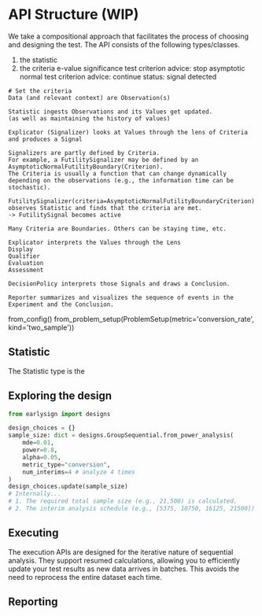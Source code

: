 # API Structure (WIP)

We take a compositional approach that facilitates the process of choosing and designing the test.
The API consists of the following types/classes.

1. the statistic
1. the criteria
    e-value significance test criterion
        advice: stop
    asymptotic normal test criterion
        advice: continue
        status: signal detected

```
# Set the criteria
Data (and relevant context) are Observation(s)

Statistic ingests Observations and its Values get updated.
(as well as maintaining the history of values)

Explicator (Signalizer) looks at Values through the lens of Criteria and produces a Signal

Signalizers are partly defined by Criteria.
For example, a FutilitySignalizer may be defined by an AsymptoticNormalFutilityBoundary(Criterion).
The Criteria is usually a function that can change dynamically depending on the observations (e.g., the information time can be stochastic).

FutilitySignalizer(criteria=AsymptoticNormalFutilityBoundaryCriterion)
observes Statistic and finds that the criteria are met.
-> FutilitySignal becomes active

Many Criteria are Boundaries. Others can be staying time, etc.

Explicator interprets the Values through the Lens
Display
Qualifier
Evaluation
Assessment

DecisionPolicy interprets those Signals and draws a Conclusion.

Reporter summarizes and visualizes the sequence of events in the Experiment and the Conclusion.
```

from_config()
from_problem_setup(ProblemSetup(metric='conversion_rate', kind='two_sample'))

## Statistic

The Statistic type is the


## Exploring the design

```python
from earlysign import designs

design_choices = {}
sample_size: dict = designs.GroupSequential.from_power_analysis(
    mde=0.01,
    power=0.8,
    alpha=0.05,
    metric_type="conversion",
    num_interims=4 # analyze 4 times
)
design_choices.update(sample_size)
# Internally...
# 1. The required total sample size (e.g., 21,500) is calculated.
# 2. The interim analysis schedule (e.g., [5375, 10750, 16125, 21500]) is automatically derived.
```

## Executing
The execution APIs are designed for the iterative nature of sequential analysis. They support resumed calculations, allowing you to efficiently update your test results as new data arrives in batches. This avoids the need to reprocess the entire dataset each time.

## Reporting
